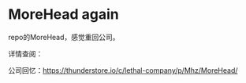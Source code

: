 # MoreHead again<br> 
repo的MoreHead，感觉重回公司。<br>


详情查阅：

公司回忆：https://thunderstore.io/c/lethal-company/p/Mhz/MoreHead/
